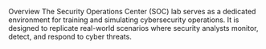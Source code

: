 Overview
The Security Operations Center (SOC) lab serves as a dedicated environment for training and simulating cybersecurity operations. It is designed to replicate real-world scenarios where security analysts monitor, detect, and respond to cyber threats.
